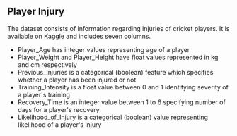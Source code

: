 ## Player Injury

The dataset consists of information regarding injuries of cricket players. It is available on [Kaggle](https://www.kaggle.com/) and includes seven columns.

* Player_Age has integer values representing age of a player
* Player_Weight and Player_Height have float values represented in kg and cm respectively
* Previous_Injuries is a categorical (boolean) feature which specifies whether a player has been injured or not
* Training_Intensity is a float value between 0 and 1 identifying severity of a player's training
* Recovery_Time is an integer value between 1 to 6 specifying number of days for a player's recovery
* Likelihood_of_Injury is a categorical (boolean) value representing likelihood of a player's injury
